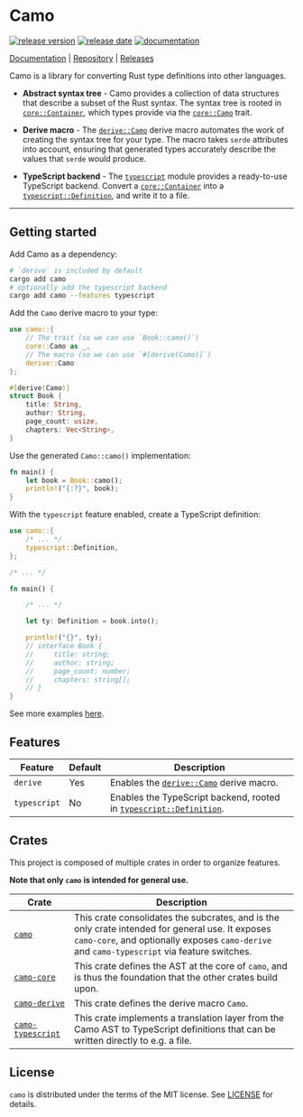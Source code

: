 # Camo

[![release version][github-badge-release-version]][github-link-releases]
[![release date][github-badge-release-date]][github-link-releases]
[![documentation][cratesio-badge-camo]][docsrs-link-camo]

[Documentation][docsrs-link-camo] | [Repository][github-link] | [Releases][github-link-releases]

Camo is a library for converting Rust type definitions into other languages. 

- **Abstract syntax tree** - Camo provides a collection of data structures that describe a subset of the Rust syntax. The syntax tree is rooted in [`core::Container`], which types provide via the [`core::Camo`] trait.

- **Derive macro** - The [`derive::Camo`] derive macro automates the work of creating the syntax tree for your type. The macro takes `serde` attributes into account, ensuring that generated types accurately describe the values that `serde` would produce.

- **TypeScript backend** - The [`typescript`] module provides a ready-to-use TypeScript backend. Convert a [`core::Container`] into a [`typescript::Definition`], and write it to a file.

---

## Getting started

Add Camo as a dependency:

```sh
# `derive` is included by default
cargo add camo
# optionally add the typescript backend
cargo add camo --features typescript
```

Add the `Camo` derive macro to your type:

```rs
use camo::{
    // The trait (so we can use `Book::camo()`)
    core::Camo as _,
    // The macro (so we can use `#[derive(Camo)]`)
    derive::Camo
};

#[derive(Camo)]
struct Book {
    title: String,
    author: String,
    page_count: usize,
    chapters: Vec<String>,
}
```

Use the generated `Camo::camo()` implementation:

```rs
fn main() {
    let book = Book::camo();
    println!("{:?}", book);
}
```

With the `typescript` feature enabled, create a TypeScript definition:

```rs
use camo::{
    /* ... */
    typescript::Definition,
};

/* ... */

fn main() {

    /* ... */

    let ty: Definition = book.into();

    println!("{}", ty);
    // interface Book {
    //     title: string;
    //     author: string;
    //     page_count: number;
    //     chapters: string[];
    // }
}
```

See more examples [here][github-link-examples].

## Features

| Feature      | Default | Description |
| ------------ | ------- | ----------- |
| `derive`     | Yes     | Enables the [`derive::Camo`] derive macro. |
| `typescript` | No      | Enables the TypeScript backend, rooted in [`typescript::Definition`]. |

## Crates

This project is composed of multiple crates in order to organize features.

**Note that only `camo` is intended for general use.**

| Crate | Description |
| ----- | ----------- |
| [`camo`][cratesio-link-camo] | This crate consolidates the subcrates, and is the only crate intended for general use. It exposes `camo-core`, and optionally exposes `camo-derive` and `camo-typescript` via feature switches. |
| [`camo-core`][cratesio-link-camo-core] | This crate defines the AST at the core of `camo`, and is thus the foundation that the other crates build upon. |
| [`camo-derive`][cratesio-link-camo-derive] | This crate defines the derive macro `Camo`. |
| [`camo-typescript`][cratesio-link-camo-typescript] | This crate implements a translation layer from the Camo AST to TypeScript definitions that can be written directly to e.g. a file. |

## License

`camo` is distributed under the terms of the MIT license. See [LICENSE](LICENSE) for details.

[github-link]: https://github.com/philipahlberg/camo
[github-link-releases]: https://github.com/philipahlberg/camo/releases

[github-badge-release-version]: https://img.shields.io/github/v/release/philipahlberg/camo?label=latest%20release&style=for-the-badge&logo=github
[github-badge-release-date]: https://img.shields.io/github/release-date/philipahlberg/camo?style=for-the-badge&logo=github

[docsrs-link-camo]: https://docs.rs/camo
[docsrs-link-camo-core]: https://docs.rs/camo-core
[docsrs-link-camo-derive]: https://docs.rs/camo-derive
[docsrs-link-camo-typescript]: https://docs.rs/camo-typescript

[cratesio-link-camo]: https://crates.io/crates/camo
[cratesio-link-camo-core]: https://crates.io/crates/camo-core
[cratesio-link-camo-derive]: https://crates.io/crates/camo-derive
[cratesio-link-camo-typescript]: https://crates.io/crates/camo-typescript
[cratesio-badge-camo]: https://img.shields.io/crates/v/camo?label=docs&style=for-the-badge&logo=rust

[github-link-examples]: https://github.com/philipahlberg/camo/tree/main/examples

[`core::Container`]: https://docs.rs/camo/0/core/struct.Container.html
[`core::Camo`]: https://docs.rs/camo/0/core/trait.Camo.html
[`derive::Camo`]: https://docs.rs/camo/0/derive/macro.Camo.html
[`typescript`]: https://docs.rs/camo/0/typescript/index.html
[`typescript::Definition`]: https://docs.rs/camo/0/typescript/enum.Definition.html
